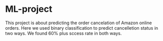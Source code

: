 # ML-project
This project is about predicting the order cancelation of Amazon online orders.
Here we used binary classification to predict cancelletion status in two ways. We found 60% plus sccess rate in both ways. 
